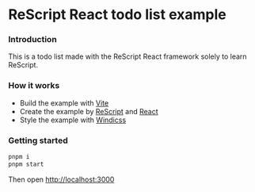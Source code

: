 # ReScript React todo list example
### Introduction
This is a todo list made with the ReScript React framework solely to learn ReScript.
### How it works
* Build the example with [Vite](https://vitejs.dev)
* Create the example by [ReScript](https://rescript-lang.org) and [React](https://reactjs.org)
* Style the example with [Windicss](https://windicss.org)
### Getting started
```bash
pnpm i
pnpm start
```
Then open [http://localhost:3000](http://localhost:3000)
